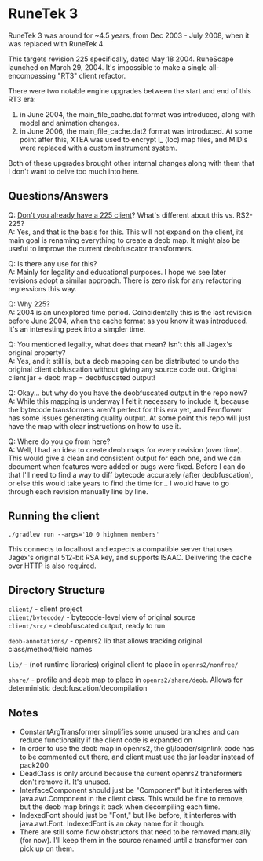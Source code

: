 # RuneTek 3

RuneTek 3 was around for ~4.5 years, from Dec 2003 - July 2008, when it was replaced with RuneTek 4.

This targets revision 225 specifically, dated May 18 2004. RuneScape launched on March 29, 2004. It's impossible to make a single all-encompassing "RT3" client refactor.

There were two notable engine upgrades between the start and end of this RT3 era:
1) in June 2004, the main_file_cache.dat format was introduced, along with model and animation changes.
2) in June 2006, the main_file_cache.dat2 format was introduced. At some point after this, XTEA was used to encrypt l_ (loc) map files, and MIDIs were replaced with a custom instrument system.

Both of these upgrades brought other internal changes along with them that I don't want to delve too much into here.

## Questions/Answers

Q: [Don't you already have a 225 client](https://github.com/Pazaz/RS2-225)? What's different about this vs. RS2-225?  
A: Yes, and that is the basis for this. This will not expand on the client, its main goal is renaming everything to create a deob map. It might also be useful to improve the current deobfuscator transformers.

Q: Is there any use for this?  
A: Mainly for legality and educational purposes. I hope we see later revisions adopt a similar approach. There is zero risk for any refactoring regressions this way.

Q: Why 225?  
A: 2004 is an unexplored time period. Coincidentally this is the last revision before June 2004, when the cache format as you know it was introduced. It's an interesting peek into a simpler time.

Q: You mentioned legality, what does that mean? Isn't this all Jagex's original property?  
A: Yes, and it still is, but a deob mapping can be distributed to undo the original client obfuscation without giving any source code out. Original client jar + deob map = deobfuscated output!

Q: Okay... but why do you have the deobfuscated output in the repo now?  
A: While this mapping is underway I felt it necessary to include it, because the bytecode transformers aren't perfect for this era yet, and Fernflower has some issues generating quality output. At some point this repo will just have the map with clear instructions on how to use it.

Q: Where do you go from here?  
A: Well, I had an idea to create deob maps for every revision (over time). This would give a clean and consistent output for each one, and we can document when features were added or bugs were fixed. Before I can do that I'll need to find a way to diff bytecode accurately (after deobfuscation), or else this would take years to find the time for... I would have to go through each revision manually line by line.

## Running the client

`./gradlew run --args='10 0 highmem members'`

This connects to localhost and expects a compatible server that uses Jagex's original 512-bit RSA key, and supports ISAAC. Delivering the cache over HTTP is also required.

## Directory Structure

`client/` - client project  
`client/bytecode/` - bytecode-level view of original source  
`client/src/` - deobfuscated output, ready to run  

`deob-annotations/` - openrs2 lib that allows tracking original class/method/field names

`lib/` - (not runtime libraries) original client to place in `openrs2/nonfree/`  

`share/` - profile and deob map to place in `openrs2/share/deob`. Allows for deterministic deobfuscation/decompilation  

## Notes

* ConstantArgTransformer simplifies some unused branches and can reduce functionality if the client code is expanded on
* In order to use the deob map in openrs2, the gl/loader/signlink code has to be commented out there, and client must use the jar loader instead of pack200
* DeadClass is only around because the current openrs2 transformers don't remove it. It's unused.
* InterfaceComponent should just be "Component" but it interferes with java.awt.Component in the client class. This would be fine to remove, but the deob map brings it back when decompiling each time.
* IndexedFont should just be "Font," but like before, it interferes with java.awt.Font. IndexedFont is an okay name for it though.
* There are still some flow obstructors that need to be removed manually (for now). I'll keep them in the source renamed until a transformer can pick up on them.
